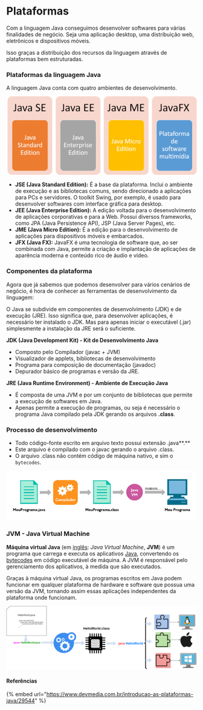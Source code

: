 # Plataformas

Com a linguagem Java conseguimos desenvolver softwares para várias finalidades de negócio. Seja uma aplicação desktop, uma distribuição web, eletrônicos e dispositivos móveis.

Isso graças a distribuição dos recursos da linguagem através de plataformas bem estruturadas.

### Plataformas da linguagem Java

A linguagem Java conta com quatro ambientes de desenvolvimento.

![](<../.gitbook/assets/image (9).png>)

* **JSE (Java Standard Edition):** É a base da plataforma. Inclui o ambiente de execução e as bibliotecas comuns, sendo direcionado a aplicações para PCs e servidores. O toolkit Swing, por exemplo, é usado para desenvolver softwares com interface gráfica para desktop.
* **JEE (Java Enterprise Edition):** A edição voltada para o desenvolvimento de aplicações corporativas e para a Web. Possui diversos frameworks, como JPA (Java Persistence API), JSP (Java Server Pages), etc.
* **JME (Java Micro Edition):** É a edição para o desenvolvimento de aplicações para dispositivos móveis e embarcados.
* **JFX (Java FX):** JavaFX é uma tecnologia de software que, ao ser combinada com Java, permite a criação e implantação de aplicações de aparência moderna e conteúdo rico de áudio e vídeo.

### Componentes da plataforma

Agora que já sabemos que podemos desenvolver para vários cenários de negócio, é hora de conhecer as ferramentas de desenvolvimento da linguagem:

O Java se subdivide em componentes de desenvolvimento (JDK) e de execução (JRE). Isso significa que, para desenvolver aplicações, é necessário ter instalado o JDK. Mas para apenas iniciar o executável (.jar) simplesmente a instalação da JRE será o suficiente.

**JDK (Java Development Kit) - Kit de Desenvolvimento Java**

* Composto pelo Compilador (javac + JVM)
* Visualizador de applets, bibliotecas de desenvolvimento
* Programa para composição de documentação (javadoc)
* Depurador básico de programas e versão da JRE.

**JRE (Java Runtime Environment) - Ambiente de Execução Java**

* É composta de uma JVM e por um conjunto de bibliotecas que permite a execução de softwares em Java.
* Apenas permite a execução de programas, ou seja é necessário o programa Java compilado pela JDK gerando os arquivos **.class**.

### Processo de desenvolvimento

* Todo código-fonte escrito em arquivo texto possui extensão .java\*\*.\*\*
* Este arquivo é compilado com o javac gerando o arquivo .class.
* O arquivo .class não contém código de máquina nativo, e sim o `bytecodes`.

![](<../.gitbook/assets/image (3).png>)

### JVM - Java Virtual Machine

**Máquina virtual Java** (em [inglês](https://pt.wikipedia.org/wiki/L%C3%ADngua\_inglesa): _Java Virtual Machine_, **JVM**) é um programa que carrega e executa os aplicativos [Java](https://pt.wikipedia.org/wiki/Linguagem\_de\_programa%C3%A7%C3%A3o\_Java), convertendo os [bytecodes](https://pt.wikipedia.org/wiki/Bytecode\_Java) em código executável de máquina. A JVM é responsável pelo gerenciamento dos aplicativos, à medida que são executados.

Graças à máquina virtual Java, os programas escritos em Java podem funcionar em qualquer plataforma de hardware e software que possua uma versão da JVM, tornando assim essas aplicações independentes da plataforma onde funcionam.

![Wikipedia - Camada responsável por interpretar os bytecodes para cada sistema operacional](<../.gitbook/assets/image (10).png>)

#### Referências

{% embed url="https://www.devmedia.com.br/introducao-as-plataformas-java/29544" %}
